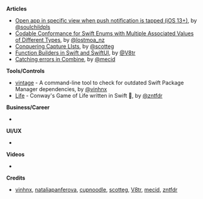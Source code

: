 
**Articles**

* [Open app in specific view when push notification is tapped (iOS 13+)](https://fluffy.es/open-app-in-specific-view-when-push-notification-is-tapped-ios-13/), by [@soulchildpls](https://twitter.com/soulchildpls)
* [Codable Conformance for Swift Enums with Multiple Associated Values of Different Types](https://lostmoa.com/blog/CodableConformanceForSwiftEnumsWithMultipleAssociatedValuesOfDifferentTypes/), by [@lostmoa_nz](https://twitter.com/lostmoa_nz)
* [Conquering Capture LIsts](https://scotteg.github.io/Conquering-Capture-Lists), by [@scotteg](https://twitter.com/scotteg)
* [Function Builders in Swift and SwiftUI](https://www.vadimbulavin.com/swift-function-builders-swiftui-view-builder/), by [@V8tr](https://twitter.com/V8tr)
* [Catching errors in Combine](https://swiftwithmajid.com/2020/04/22/catching-errors-in-combine/), by [@mecid](https://twitter.com/mecid)

**Tools/Controls**

* [vintage](https://github.com/vinhnx/vintage) - A command-line tool to check for outdated Swift Package Manager dependencies, by [@vinhnx](https://twitter.com/vinhnx)
* [Life](https://github.com/zntfdr/Life) - Conway's Game of Life written in Swift 👾, by [@zntfdr](https://twitter.com/zntfdr)

**Business/Career**

* 

**UI/UX**

*

**Videos**

* 

**Credits**

* [vinhnx](https://github.com/vinhnx), [nataliapanferova](https://github.com/nataliapanferova), [cupnoodle](https://github.com/cupnoodle), [scotteg](https://github.com/scotteg), [V8tr](https://github.com/V8tr), [mecid](https://github.com/mecid), [zntfdr](https://github.com/zntfdr)
